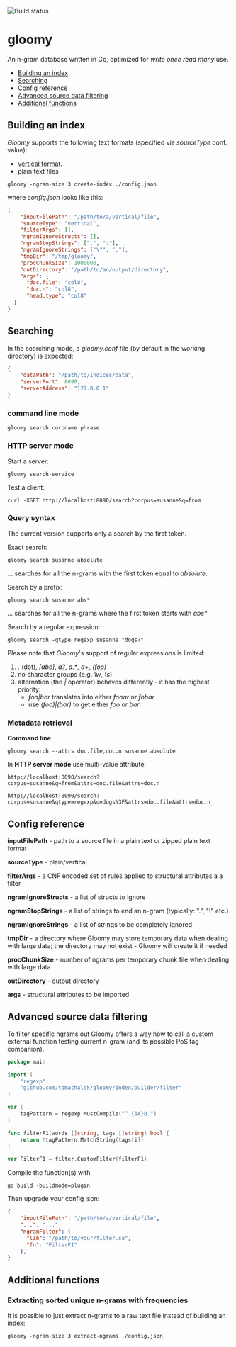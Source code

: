 ![Build status](https://travis-ci.org/tomachalek/gloomy.svg?branch=master)

# gloomy

An n-gram database written in Go, optimized for *write once read many* use.

* [Building an index](#building-an-index)
* [Searching](#searching)
* [Config reference](#config-reference)
* [Advanced source data filtering](#advanced-source-data-filtering)
* [Additional functions](#additional-functions)

## Building an index

*Gloomy* supports the following text formats (specified via *sourceType* conf. value):

* [vertical format](https://www.sketchengine.co.uk/documentation/preparing-corpus-text/).
* plain text files

```shell
gloomy -ngram-size 3 create-index ./config.json
```

where *config.json* looks like this:

```json
{
    "inputFilePath": "/path/to/a/vertical/file",
    "sourceType": "vertical",
    "filterArgs": [],
    "ngramIgnoreStructs": [],
    "ngramStopStrings": [".", ":"],
    "ngramIgnoreStrings": ["\"", ","],
    "tmpDir": "/tmp/gloomy",
    "procChunkSize": 1000000,
    "outDirectory": "/path/to/an/output/directory",
    "args": {
      "doc.file": "col8",
      "doc.n": "col8",
      "head.type": "col8"
  }
}
```

## Searching

In the searching mode, a *gloomy.conf* file (by default in the working directory) is expected:

```json
{
    "dataPath": "/path/to/indices/data",
    "serverPort": 8090,
    "serverAddress": "127.0.0.1"
}
```

### command line mode

```
gloomy search corpname phrase
```

### HTTP server mode

Start a server:

```
gloomy search-service
```

Test a client:

```shell
curl -XGET http://localhost:8090/search?corpus=susanne&q=from
```

### Query syntax

The current version supports only a search by the first token.

Exact search:

```
gloomy search susanne absolute
```

... searches for all the n-grams with the first token equal to *absolute*.


Search by a prefix:

```
gloomy search susanne abs*
```

... searches for all the n-grams where the first token starts with *abs\**


Search by a regular expression:

```
gloomy search -qtype regexp susanne "dogs?"
```

Please note that *Gloomy*'s support of regular expressions is limited:

1. *.* (dot), *[abc]*, *a?*, *a.\**, *a+*, *(foo)*
3. no character groups (e.g. *\\w*, *\\s*)
2. alternation (the *|* operator) behaves differently - it has the highest priority:
   * *foo|bar* translates into either *fooar* or *fobar*
   * use *(foo)|(bar)* to get either *foo* or *bar*


### Metadata retrieval

**Command line**:

```
gloomy search --attrs doc.file,doc.n susanne absolute
```

In **HTTP server mode** use multi-value attribute:

```
http://localhost:8090/search?corpus=susanne&q=from&attrs=doc.file&attrs=doc.n
```

```
http://localhost:8090/search?corpus=susanne&qtype=regexp&q=dogs%3F&attrs=doc.file&attrs=doc.n
```

## Config reference

**inputFilePath** - path to a source file in a plain text or zipped plain text format

**sourceType** - plain/vertical

**filterArgs** - a CNF encoded set of rules applied to structural attributes a a filter

**ngramIgnoreStructs** - a list of structs to ignore

**ngramStopStrings** - a list of strings to end an n-gram (typically: ".", "!" etc.)

**ngramIgnoreStrings** - a list of strings to be completely ignored

**tmpDir** - a directory where Gloomy may store temporary data when dealing with large data; the directory may not exist - Gloomy will create it if needed

**procChunkSize** - number of ngrams per temporary chunk file when dealing with large data

**outDirectory** - output directory

**args** - structural attributes to be imported

## Advanced source data filtering

To filter specific ngrams out Gloomy offers a way
how to call a custom external function testing current
n-gram (and its possible PoS tag companion).

```go
package main

import (
	"regexp"
	"github.com/tomachalek/gloomy/index/builder/filter"
)

var (
    tagPattern = regexp.MustCompile("^.{14}8.")
)

func filterF1(words []string, tags []string) bool {
	return !tagPattern.MatchString(tags[i])
}

var FilterF1 = filter.CustomFilter(filterF1)
```

Compile the function(s) with

```shell
go build -buildmode=plugin
```

Then upgrade your config json:

```json
{
    "inputFilePath": "/path/to/a/vertical/file",
    "...": "...",
    "ngramFilter": {
      "lib": "/path/to/your/filter.so",
      "fn": "FilterF1"
    },
}
```


## Additional functions

### Extracting sorted unique n-grams with frequencies

It is possible to just extract n-grams to a raw text file
instead of building an index:

```shell
gloomy -ngram-size 3 extract-ngrams ./config.json
```
